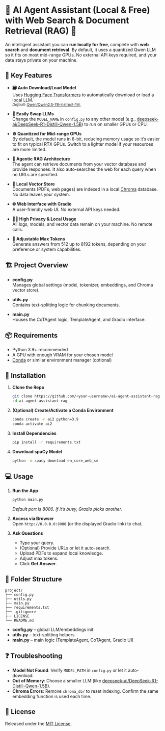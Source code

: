 # 🤖 AI Agent Assistant (Local & Free) with Web Search & Document Retrieval (RAG) 🚀

An intelligent assistant you can **run locally for free**, complete with **web search** and **document retrieval**. By default, it uses a quantized Qwen LLM so it fits on most mid-range GPUs. No external API keys required, and your data stays private on your machine.

## 🌟 Key Features

- **🗃️ Auto Download/Load Model**  
  Uses [Hugging Face Transformers](https://github.com/huggingface/transformers) to automatically download or load a local LLM.  
  <sub>_Default:_ [Qwen/Qwen2.5-7B-Instruct-1M](https://huggingface.co/Qwen/Qwen2.5-7B-Instruct-1M)_</sub>

- **🔁 Easily Swap LLMs**  
  Change the `MODEL_NAME` in `config.py` to any other model (e.g., [deepseek-ai/DeepSeek-R1-Distill-Qwen-1.5B](https://huggingface.co/deepseek-ai/DeepSeek-R1-Distill-Qwen-1.5B)) to run on smaller GPUs or CPU.

- **⚙️ Quantized for Mid-range GPUs**  
  By default, the model runs in 8-bit, reducing memory usage so it’s easier to fit on typical RTX GPUs. Switch to a lighter model if your resources are more limited.

- **🤖 Agentic RAG Architecture**  
  The agent can retrieve documents from your vector database and provide responses. It also auto-searches the web for each query when no URLs are specified.

- **🔎 Local Vector Store**  
  Documents (PDFs, web pages) are indexed in a local [Chroma](https://github.com/chroma-core/chroma) database. No data leaves your system.

- **🌐 Web Interface with Gradio**  
  A user-friendly web UI. No external API keys needed.

- **👩‍💻 High Privacy & Local Usage**  
  All logs, models, and vector data remain on your machine. No remote calls.

- **📏 Adjustable Max Tokens**  
  Generate answers from 512 up to 8192 tokens, depending on your preference or system capabilities.

## 🏗️ Project Overview

- **config.py**  
  Manages global settings (model, tokenizer, embeddings, and Chroma vector store).

- **utils.py**  
  Contains text-splitting logic for chunking documents.

- **main.py**  
  Houses the CoTAgent logic, TemplateAgent, and Gradio interface.  

## 📦 Requirements

- Python 3.9+ recommended  
- A GPU with enough VRAM for your chosen model  
- [Conda](https://docs.conda.io/projects/conda/en/latest/user-guide/install/) or similar environment manager (optional)

## 🚀 Installation

1. **Clone the Repo**  
   ```bash
   git clone https://github.com/<your-username>/ai-agent-assistant-rag.git
   cd ai-agent-assistant-rag
   ```

2. **(Optional) Create/Activate a Conda Environment**  
   ```bash
   conda create -n ai2 python=3.9
   conda activate ai2
   ```

3. **Install Dependencies**  
   ```bash
   pip install -r requirements.txt
   ```

4. **Download spaCy Model**  
   ```bash
   python -m spacy download en_core_web_sm
   ```

## 💻 Usage

1. **Run the App**  
   ```bash
   python main.py
   ```
   _Default port is 8000. If it’s busy, Gradio picks another._

2. **Access via Browser**  
   Open `http://0.0.0.0:8000` (or the displayed Gradio link) to chat.

3. **Ask Questions**  
   - Type your query.  
   - (Optional) Provide URLs or let it auto-search.  
   - Upload PDFs to expand local knowledge.  
   - Adjust max tokens.  
   - Click **Get Answer**.

## 📂 Folder Structure

```
project/
├── config.py
├── utils.py
├── main.py
├── requirements.txt
├── .gitignore
├── LICENSE
└── README.md
```

- **config.py** – global LLM/embeddings init  
- **utils.py** – text-splitting helpers  
- **main.py** – main logic (TemplateAgent, CoTAgent, Gradio UI)

## ❓ Troubleshooting

- **Model Not Found**: Verify `MODEL_PATH` in `config.py` or let it auto-download.  
- **Out of Memory**: Choose a smaller LLM (like [deepseek-ai/DeepSeek-R1-Distill-Qwen-1.5B](https://huggingface.co/deepseek-ai/DeepSeek-R1-Distill-Qwen-1.5B)).  
- **Chroma Errors**: Remove `chroma_db/` to reset indexing. Confirm the same embedding function is used each time.

## 🔏 License

Released under the [MIT License](LICENSE).


